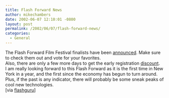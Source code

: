 ```yaml
---
title: Flash Forward News
author: mikechambers
date: 2002-06-07 12:10:01 -0800
layout: post
permalink: /2002/06/07/flash-forward-news/
categories:
  - General
---
```



The Flash Forward Film Festival finalists have been [announced][1]. Make sure to check them out and vote for your favorites.  
Also, there are only a few more days to get the early registration [discount][2].  
I am really looking forward to this Flash Forward as it is the first time in New York in a year, and the first since the economy has begun to turn around. Plus, if the past is any indicator, there will probably be some sneak peaks of cool new technologies.  
[via [flashguru][3]]

 [1]: http://www.flashforward2002.com/nyc/films/votepage.html
 [2]: http://www.flashforward2002.com/html/HTML/reg_discounts.html
 [3]: http://www.flashguru.co.uk/